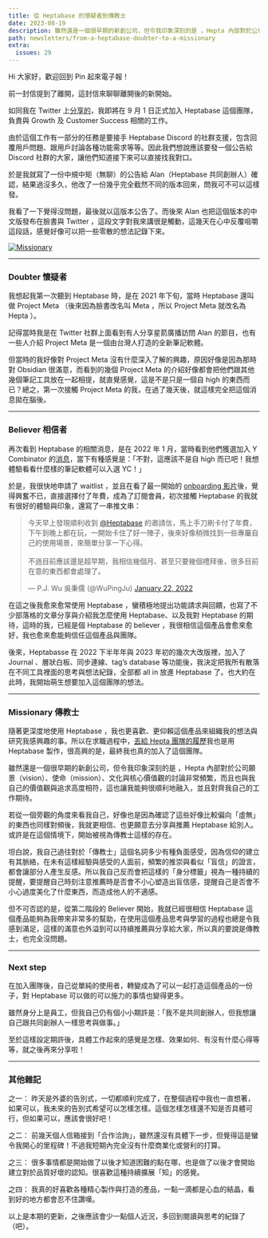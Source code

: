 ```yaml
---
title: 從 Heptabase 的懷疑者到傳教士
date: 2023-08-19
description: 雖然還是一個很早期的新創公司，但令我印象深刻的是 ，Hepta 內部對於公司願景（vision）、使命（mission）、文化與核心價值觀的討論非常頻繁，而且也與我自己的價值觀與追求高度相符，這也讓我能夠很順利地融入，並且對齊我自己的工作期待。
path: newsletters/from-a-heptabase-doubter-to-a-missionary
extra:
  issues: 29
---
```


Hi 大家好，歡迎回到 Pin 起來電子報！

前一封信提到了離開，這封信來聊聊離開後的新開始。

如同我在 Twitter 上[分享的](https://twitter.com/WuPingJu/status/1689540510665596928)，我即將在 9 月 1 日正式加入 Heptabase 這個團隊，負責與 Growth 及 Customer Success 相關的工作。

由於這個工作有一部分的任務是要接手 Heptabase Discord 的社群支援，包含回覆用戶問題、跟用戶討論各種功能需求等等。因此我們想說應該要發一個公告給 Discord 社群的大家，讓他們知道接下來可以直接找我對口。

於是我就寫了一份中規中矩（無聊）的公告給 Alan（Heptabase 共同創辦人）確認，結果過沒多久，他改了一份幾乎完全截然不同的版本回來，問我可不可以這樣發。

我看了一下覺得沒問題，最後就以這版本公告了。而後來 Alan 也把這個版本的中文版發布在臉書與 Twitter ，這段文字對我來講很是觸動，這幾天在心中反覆咀嚼這段話，感覺好像可以把一些零散的想法記錄下來。

<a href="https://media.cleanshot.cloud/media/69649/wuwEERIOfibsNpkD4HW8PrxQPB8sZmuBG7VUd7Ww.jpeg?Expires=1692466828&Signature=PC2TMltcjDlGmS0RnJ-5IviowYti~wXB5aZwgvfuM6Fm8mEaM6RD-wz0EVJt2R9RSxpTHU2NMAUEjkksW02te7yuPqOTKIV5daIXV0YHmx9OW8NSX5wDjhcnbdcWuxmHeofE~hh5CLy8WCl4N-9UBOdaASSnd1BklcXPs415oW6Ng1aHFOUzNWG62~gR9uaQF9r07JlSip6X416sQxLShZ5J7N2GY585Tq7tokImlIb6uL4-hdGDUMASTbDwk-x65wctKaQpkuovCaNkuFXOba8Q5xbwFlrmFPFKu30Zyw6NyEA7B5ZBRjAAtUmPGhoxUAf998Mm5GwO3bmi5BTYtg__&Key-Pair-Id=K269JMAT9ZF4GZ" data-fancybox data-caption="Missionary">
  <img src="https://media.cleanshot.cloud/media/69649/wuwEERIOfibsNpkD4HW8PrxQPB8sZmuBG7VUd7Ww.jpeg?Expires=1692466828&Signature=PC2TMltcjDlGmS0RnJ-5IviowYti~wXB5aZwgvfuM6Fm8mEaM6RD-wz0EVJt2R9RSxpTHU2NMAUEjkksW02te7yuPqOTKIV5daIXV0YHmx9OW8NSX5wDjhcnbdcWuxmHeofE~hh5CLy8WCl4N-9UBOdaASSnd1BklcXPs415oW6Ng1aHFOUzNWG62~gR9uaQF9r07JlSip6X416sQxLShZ5J7N2GY585Tq7tokImlIb6uL4-hdGDUMASTbDwk-x65wctKaQpkuovCaNkuFXOba8Q5xbwFlrmFPFKu30Zyw6NyEA7B5ZBRjAAtUmPGhoxUAf998Mm5GwO3bmi5BTYtg__&Key-Pair-Id=K269JMAT9ZF4GZ" loading="lazy" alt="Missionary" align="center" />
</a>
<br>

<!-- more -->
---

### Doubter 懷疑者

我想起我第一次聽到 Heptabase 時，是在 2021 年下旬，當時 Heptabase 還叫做 Project Meta （後來因為臉書改名叫 Meta ，所以 Project Meta 就改名為 Hepta ）。

記得當時我是在 Twitter 社群上面看到有人分享星箭廣播訪問 Alan 的節目，也有一些人介紹 Project Meta 是一個由台灣人打造的全新筆記軟體。

但當時的我好像對 Project Meta 沒有什麼深入了解的興趣，原因好像是因為那時對 Obsidian 很滿意，而看到的幾個 Project Meta 的介紹好像都會把他們跟其他幾個筆記工具放在一起相提，就直覺感覺，這是不是只是一個自 high 的東西而已？總之，第一次接觸 Project Meta 的我，在過了幾天後，就這樣完全把這個消息拋在腦後。

---

### Believer 相信者

再次看到 Heptabase 的相關消息，是在 2022 年 1 月，當時看到他們獲選加入 Y Combinator 的[消息](https://twitter.com/Heptabase/status/1482526830972518403)，當下有種感覺是：「不對，這應該不是自 high 而已吧！我想體驗看看什麼樣的筆記軟體可以入選 YC！」


於是，我很快地申請了 waitlist ，並且在看了最一開始的 [onboarding 影片](https://www.youtube.com/watch?v=fxuzPgFixZ4)後，覺得興奮不已，直接選擇付了年費，成為了訂閱會員，初次接觸 Heptabase 的我就有很好的體驗與印象，還寫了一串推文串：


<blockquote class="twitter-tweet"><p lang="zh" dir="ltr">今天早上發現順利收到 <a href="https://twitter.com/Heptabase?ref_src=twsrc%5Etfw">@Heptabase</a> 的邀請信，馬上手刀刷卡付了年費，下午到晚上都在玩，一開始卡住了好一陣子，後來好像稍微找到一些專屬自己的使用場景，來簡單分享一下心得。<br><br>不過目前應該還是超早期，我相信幾個月、甚至只要幾個禮拜後，很多目前在意的東西都會處理了。</p>&mdash; P.J. Wu 吳秉儒 (@WuPingJu) <a href="https://twitter.com/WuPingJu/status/1484903036015157253?ref_src=twsrc%5Etfw">January 22, 2022</a></blockquote> <script async src="https://platform.twitter.com/widgets.js" charset="utf-8"></script>



在這之後我愈來愈常使用 Heptabase ，蠻積極地提出功能請求與回饋，也寫了不少部落格的文章分享與介紹我怎麼使用 Heptabase、以及我對 Heptabase 的期待，這時的我，已經是個 Heptabase 的 believer ，我很相信這個產品會愈來愈好，我也愈來愈能夠信任這個產品與團隊。

後來，Heptabasse 在 2022 下半年年與 2023 年初的幾次大改版裡，加入了 Journal 、層狀白板、同步連線、tag’s database 等功能後，我決定把我所有散落在不同工具裡面的思考與想法紀錄，全部都 all in 放進 Heptabase 了。也大約在此時，我開始萌生想要加入這個團隊的想法。

---

### Missionary 傳教士

隨著更深度地使用 Heptabase ，我也更喜歡、更仰賴這個產品來組織我的想法與研究我感興趣的事。所以在求職過程中，[丟給 Hepta 團隊的履歷](https://twitter.com/WuPingJu/status/1688202424312639488)我也是用 Heptabase 製作，很高興的是，最終我也真的加入了這個團隊。

雖然還是一個很早期的新創公司，但令我印象深刻的是 ，Hepta 內部對於公司願景（vision）、使命（mission）、文化與核心價值觀的討論非常頻繁，而且也與我自己的價值觀與追求高度相符，這也讓我能夠很順利地融入，並且對齊我自己的工作期待。

若從一個旁觀的角度來看我自己，好像也是因為確認了這些好像比較偏向「虛無」的東西也同樣對頻後，我就更相信、也更願意去分享與推薦 Heptabase 給別人。或許是在這個情境下，開始被視為傳教士這樣的存在。

坦白說，我自己過往對於「傳教士」這個名詞多少有種負面感受，因為信仰的建立有其脈絡，在未有這樣經驗與感受的人面前，頻繁的推崇與看似「盲信」的證言，都會讓部分人產生反感。所以我自己反而會把這樣的「身分標籤」視為一種持續的提醒，要提醒自己時刻注意推薦時是否會不小心塑造出盲信感，提醒自己是否會不小心過度美化了什麼東西，而造成他人的不適感。

但不可否認的是，從第二階段的 Believer 開始，我就已經很相信 Heptabase 這個產品能夠為我帶來非常多的幫助，在使用這個產品思考與學習的過程也總是令我感到滿足，這樣的滿意也外溢到可以持續推薦與分享給大家，所以真的要說是傳教士，也完全沒問題。

---

### Next step

在加入團隊後，自己從單純的使用者，轉變成為了可以一起打造這個產品的一份子，對 Heptabase 可以做的可以施力的事情也變得更多。

雖然身分上是員工，但我自己仍有個小小期許是：「我不是共同創辦人，但我想讓自己跟共同創辦人一樣思考與做事。」

至於這樣設定期許後，具體工作起來的感覺是怎樣、效果如何、有沒有什麼心得等等，就之後再來分享啦！

---

### 其他雜記

之一：
昨天是外婆的告別式，一切都順利完成了，在整個過程中我也一直想著，如果可以，我未來的告別式希望可以怎樣怎樣。這個怎樣怎樣還不知是否具體可行，但如果可以，應該會很好吧！

之二：
前幾天個人信箱接到「合作洽詢」，雖然還沒有具體下一步，但覺得這是蠻令我開心的里程碑！不過我短期內完全沒有什麼商業化或營利的打算。

之三：
很多事情都是開始做了以後才知道困難的點在哪，也是做了以後才會開始建立對於品質好壞的認知。很喜歡這種持續擴展「知」的感覺。

之四：
我真的好喜歡各種精心製作與打造的產品，一點一滴都是心血的結晶，看到好的地方都會忍不住讚嘆。


以上是本期的更新，之後應該會少一點個人近況，多回到閱讀與思考的紀錄了（吧）。